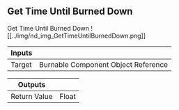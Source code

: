 ## Get Time Until Burned Down
Get Time Until Burned Down
![[../img/nd_img_GetTimeUntilBurnedDown.png]]

|Inputs||
|--|--|
| Target | Burnable Component Object Reference |

|Outputs||
|--|--|
| Return Value | Float |
